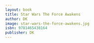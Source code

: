 ```yaml
---
layout: book
title: Star Wars The Force Awakens
author: DK
image: star-wars-the-force-awakens.jpg
isbn: 9781465438164
publisher: DK
---
```

